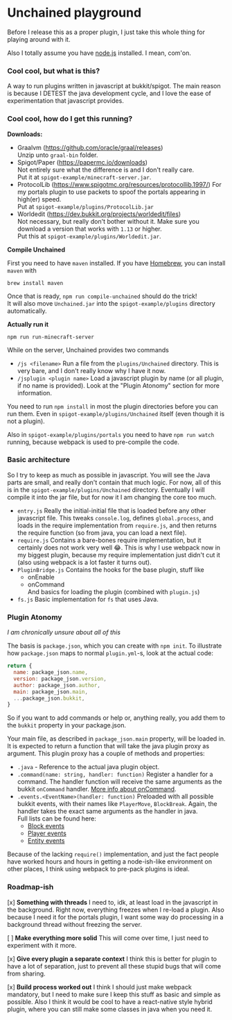 # Unchained playground

Before I release this as a proper plugin, I just take this whole thing for playing around with it.

Also I totally assume you have [node.js](https://nodejs.org/en/) installed.
I mean, com'on.

### Cool cool, but what is this?

A way to run plugins written in javascript at bukkit/spigot.
The main reason is because I DETEST the java development cycle,
and I love the ease of experimentation that javascript provides.

### Cool cool, how do I get this running?

**Downloads:**
- Graalvm (https://github.com/oracle/graal/releases)  
  Unzip unto `graal-bin` folder.
- Spigot/Paper (https://papermc.io/downloads)  
  Not entirely sure what the difference is and I don't really care.  
  Put it at `spigot-example/minecraft-server.jar`.
- ProtocolLib (https://www.spigotmc.org/resources/protocollib.1997/)
  For my portals plugin to use packets to spoof the portals appearing in high(er) speed.  
  Put at `spigot-example/plugins/ProtocolLib.jar`
- Worldedit (https://dev.bukkit.org/projects/worldedit/files)  
  Not necessary, but really don't bother without it.
  Make sure you download a version that works with `1.13` or higher.   
  Put this at `spigot-example/plugins/Worldedit.jar`.

**Compile Unchained**

First you need to have `maven` installed. If you have [Homebrew](https://brew.sh/), you can install `maven` with

```
brew install maven
```

Once that is ready, `npm run compile-unchained` should do the trick!  
It will also move `Unchained.jar` into the `spigot-example/plugins` directory automatically.

**Actually run it**

```
npm run run-minecraft-server
```

While on the server, Unchained provides two commands
- `/js <filename>`
  Run a file from the `plugins/Unchained` directory.
  This is very bare, and I don't really know why I have it now.
- `/jsplugin <plugin name>`
  Load a javascript plugin by name (or all plugin, if no name is provided).
  Look at the "Plugin Atonomy" section for more information.

You need to run `npm install` in most the plugin directories before you can run them.
Even in `spigot-example/plugins/Unchained` itself (even though it is not a plugin).

Also in `spigot-example/plugins/portals` you need to have `npm run watch` running, because webpack is used to pre-compile the code.

### Basic architecture

So I try to keep as much as possible in javascript.
You will see the Java parts are small, and really don't contain that much logic.
For now, all of this is in the `spigot-example/plugins/Unchained` directory.
Eventually I will compile it into the jar file, but for now it I am changing the core too much.

- `entry.js`
  Really the initial-initial file that is loaded before any other javascript file.
  This tweaks `console.log`, defines `global.process`, and loads in the require implementation from `require.js`,
  and then returns the require function (so from java, you can load a next file).
- `require.js`
  Contains a bare-bones require implementation, but it certainly does not work very well 😂.
  This is why I use webpack now in my biggest plugin, because my require implementation just didn't cut it (also using webpack is a lot faster it turns out).
- `PluginBridge.js`
  Contains the hooks for the base plugin, stuff like
  - onEnable
  - onCommand  
  And basics for loading the plugin (combined with `plugin.js`)
- `fs.js`
  Basic implementation for `fs` that uses Java.

### Plugin Atonomy

*I am chronically unsure about all of this*

The basis is `package.json`, which you can create with `npm init`.
To illustrate how `package.json` maps to normal `plugin.yml`-s, look at the actual code:

```javascript
return {
  name: package_json.name,
  version: package_json.version,
  author: package_json.author,
  main: package_json.main,
  ...package_json.bukkit,
}
```

So if you want to add commands or help or, anything really, you add them to the `bukkit` property in your package.json.

Your main file, as described in `package_json.main` property, will be loaded in. It is expected to return a function that will take the java plugin proxy as argument. This plugin proxy has a couple of methods and properties:

- `.java` - Reference to the actual java plugin object.
- `.command(name: string, handler: function)`
  Register a handler for a command. The handler function will receive the same arguments as the bukkit `onCommand` handler. [More info about onCommand](https://bukkit.gamepedia.com/Plugin_Tutorial#The_onCommand.28.29_Method).
- `.events.<EventName>(handler: function)`
  Preloaded with all possible bukkit events, with their names like `PlayerMove`, `BlockBreak`. Again, the handler takes the exact same arguments as the handler in java.  
  Full lists can be found here:
  - [Block events](https://hub.spigotmc.org/javadocs/bukkit/org/bukkit/event/block/package-summary.html)
  - [Player events](https://hub.spigotmc.org/javadocs/bukkit/org/bukkit/event/player/package-summary.html)
  - [Entity events](https://hub.spigotmc.org/javadocs/bukkit/org/bukkit/event/entity/package-summary.html)

Because of the lacking `require()` implementation, and just the fact people have worked hours and hours in getting a node-ish-like environment on other places, I think using webpack to pre-pack plugins is ideal.

### Roadmap-ish

[x] **Something with threads**
  I need to, idk, at least load in the javascript in the background.
  Right now, everything freezes when I re-load a plugin. Also because I need it for the portals plugin, I want some way do processing in a background thread without freezing the server.

[ ] **Make everything more solid**
  This will come over time, I just need to experiment with it more.

[x] **Give every plugin a separate context**
  I think this is better for plugin to have a lot of separation,
  just to prevent all these stupid bugs that will come from sharing.

[x] **Build process worked out**
  I think I should just make webpack mandatory, but I need to make sure I keep this stuff as basic and simple as possible. Also I think it would be cool to have a react-native style hybrid plugin, where you can still make some classes in java when you need it.
